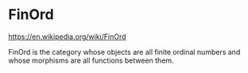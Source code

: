 # FinOrd

https://en.wikipedia.org/wiki/FinOrd

FinOrd is the category whose objects are all finite ordinal numbers and whose morphisms are all functions between them.

